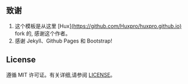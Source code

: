 
## 致谢

1. 这个模板是从这里 [Hux][(https://github.com/Huxpro/huxpro.github.io) ](https://github.com/qiubaiying/qiubaiying.github.io)fork 的, 感谢这个作者。 
2. 感谢 Jekyll、Github Pages 和 Bootstrap!

## License

遵循 MIT 许可证。有关详细,请参阅 [LICENSE](https://github.com/qiubaiying/qiubaiying.github.io/blob/master/LICENSE)。

